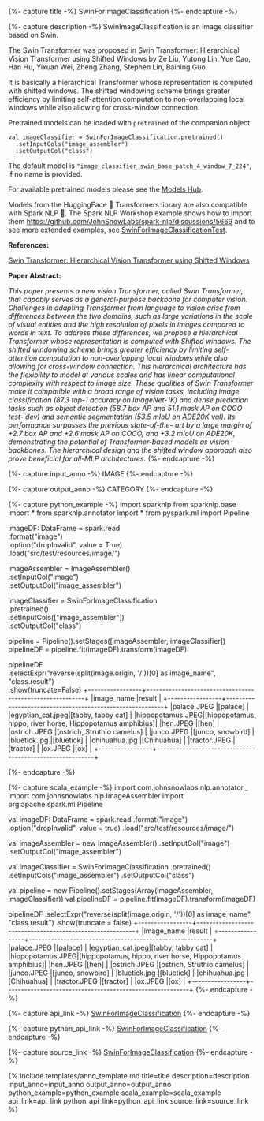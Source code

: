 {%- capture title -%}
SwinForImageClassification
{%- endcapture -%}

{%- capture description -%}
SwinImageClassification is an image classifier based on Swin.

The Swin Transformer was proposed in Swin Transformer: Hierarchical Vision Transformer using
Shifted Windows by Ze Liu, Yutong Lin, Yue Cao, Han Hu, Yixuan Wei, Zheng Zhang, Stephen Lin,
Baining Guo.

It is basically a hierarchical Transformer whose representation is computed with shifted
windows. The shifted windowing scheme brings greater efficiency by limiting self-attention
computation to non-overlapping local windows while also allowing for cross-window connection.

Pretrained models can be loaded with `pretrained` of the companion object:

```
val imageClassifier = SwinForImageClassification.pretrained()
  .setInputCols("image_assembler")
  .setOutputCol("class")
```

The default model is `"image_classifier_swin_base_patch_4_window_7_224"`, if no name is
provided.

For available pretrained models please see the
[Models Hub](https://nlp.johnsnowlabs.com/models?task=Image+Classification).

Models from the HuggingFace 🤗 Transformers library are also compatible with Spark NLP 🚀. The
Spark NLP Workshop example shows how to import them
https://github.com/JohnSnowLabs/spark-nlp/discussions/5669 and to see more extended
examples, see
[SwinForImageClassificationTest](https://github.com/JohnSnowLabs/spark-nlp/blob/master/src/test/scala/com/johnsnowlabs/nlp/annotators/cv/SwinForImageClassificationTest.scala).

**References:**

[Swin Transformer: Hierarchical Vision Transformer using Shifted Windows](https://arxiv.org/pdf/2103.14030.pdf)

**Paper Abstract:**

*This paper presents a new vision Transformer, called Swin Transformer, that capably serves
as a general-purpose backbone for computer vision. Challenges in adapting Transformer from
language to vision arise from differences between the two domains, such as large variations in
the scale of visual entities and the high resolution of pixels in images compared to words in
text. To address these differences, we propose a hierarchical Transformer whose representation
is computed with Shifted windows. The shifted windowing scheme brings greater efficiency by
limiting self-attention computation to non-overlapping local windows while also allowing for
cross-window connection. This hierarchical architecture has the flexibility to model at
various scales and has linear computational complexity with respect to image size. These
qualities of Swin Transformer make it compatible with a broad range of vision tasks, including
image classification (87.3 top-1 accuracy on ImageNet-1K) and dense prediction tasks such as
object detection (58.7 box AP and 51.1 mask AP on COCO test- dev) and semantic segmentation
(53.5 mIoU on ADE20K val). Its performance surpasses the previous state-of-the- art by a large
margin of +2.7 box AP and +2.6 mask AP on COCO, and +3.2 mIoU on ADE20K, demonstrating the
potential of Transformer-based models as vision backbones. The hierarchical design and the
shifted window approach also prove beneficial for all-MLP architectures.*
{%- endcapture -%}

{%- capture input_anno -%}
IMAGE
{%- endcapture -%}

{%- capture output_anno -%}
CATEGORY
{%- endcapture -%}

{%- capture python_example -%}
import sparknlp
from sparknlp.base import *
from sparknlp.annotator import *
from pyspark.ml import Pipeline

imageDF: DataFrame = spark.read \
    .format("image") \
    .option("dropInvalid", value = True) \
    .load("src/test/resources/image/")

imageAssembler = ImageAssembler() \
    .setInputCol("image") \
    .setOutputCol("image_assembler")

imageClassifier = SwinForImageClassification \
    .pretrained() \
    .setInputCols(["image_assembler"]) \
    .setOutputCol("class")

pipeline = Pipeline().setStages([imageAssembler, imageClassifier])
pipelineDF = pipeline.fit(imageDF).transform(imageDF)

pipelineDF \
    .selectExpr("reverse(split(image.origin, '/'))[0] as image_name", "class.result") \
    .show(truncate=False)
+-----------------+----------------------------------------------------------+
|image_name       |result                                                    |
+-----------------+----------------------------------------------------------+
|palace.JPEG      |[palace]                                                  |
|egyptian_cat.jpeg|[tabby, tabby cat]                                        |
|hippopotamus.JPEG|[hippopotamus, hippo, river horse, Hippopotamus amphibius]|
|hen.JPEG         |[hen]                                                     |
|ostrich.JPEG     |[ostrich, Struthio camelus]                               |
|junco.JPEG       |[junco, snowbird]                                         |
|bluetick.jpg     |[bluetick]                                                |
|chihuahua.jpg    |[Chihuahua]                                               |
|tractor.JPEG     |[tractor]                                                 |
|ox.JPEG          |[ox]                                                      |
+-----------------+----------------------------------------------------------+

{%- endcapture -%}

{%- capture scala_example -%}
import com.johnsnowlabs.nlp.annotator._
import com.johnsnowlabs.nlp.ImageAssembler
import org.apache.spark.ml.Pipeline

val imageDF: DataFrame = spark.read
  .format("image")
  .option("dropInvalid", value = true)
  .load("src/test/resources/image/")

val imageAssembler = new ImageAssembler()
  .setInputCol("image")
  .setOutputCol("image_assembler")

val imageClassifier = SwinForImageClassification
  .pretrained()
  .setInputCols("image_assembler")
  .setOutputCol("class")

val pipeline = new Pipeline().setStages(Array(imageAssembler, imageClassifier))
val pipelineDF = pipeline.fit(imageDF).transform(imageDF)

pipelineDF
  .selectExpr("reverse(split(image.origin, '/'))[0] as image_name", "class.result")
  .show(truncate = false)
+-----------------+----------------------------------------------------------+
|image_name       |result                                                    |
+-----------------+----------------------------------------------------------+
|palace.JPEG      |[palace]                                                  |
|egyptian_cat.jpeg|[tabby, tabby cat]                                        |
|hippopotamus.JPEG|[hippopotamus, hippo, river horse, Hippopotamus amphibius]|
|hen.JPEG         |[hen]                                                     |
|ostrich.JPEG     |[ostrich, Struthio camelus]                               |
|junco.JPEG       |[junco, snowbird]                                         |
|bluetick.jpg     |[bluetick]                                                |
|chihuahua.jpg    |[Chihuahua]                                               |
|tractor.JPEG     |[tractor]                                                 |
|ox.JPEG          |[ox]                                                      |
+-----------------+----------------------------------------------------------+
{%- endcapture -%}

{%- capture api_link -%}
[SwinForImageClassification](/api/com/johnsnowlabs/nlp/annotators/cv/SwinForImageClassification)
{%- endcapture -%}

{%- capture python_api_link -%}
[SwinForImageClassification](/api/python/reference/autosummary/sparknlp/annotator/cv/swin_for_image_classification/index.html#sparknlp.annotator.cv.swin_for_image_classification.SwinForImageClassification)
{%- endcapture -%}

{%- capture source_link -%}
[SwinForImageClassification](https://github.com/JohnSnowLabs/spark-nlp/tree/master/src/main/scala/com/johnsnowlabs/nlp/annotators/cv/SwinForImageClassification.scala)
{%- endcapture -%}

{% include templates/anno_template.md
title=title
description=description
input_anno=input_anno
output_anno=output_anno
python_example=python_example
scala_example=scala_example
api_link=api_link
python_api_link=python_api_link
source_link=source_link
%}